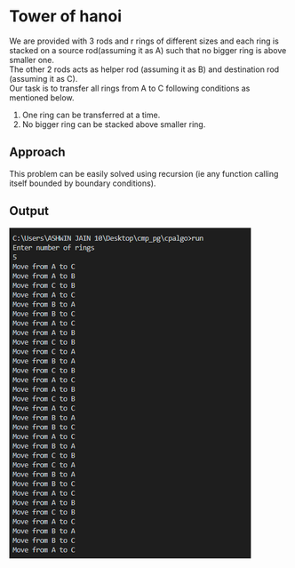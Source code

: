 # Tower of hanoi
We are provided with 3 rods and r rings of different sizes and each ring is stacked on a source rod(assuming it as A) such that no bigger ring is above smaller one.  
The other 2 rods acts as helper rod (assuming it as B) and destination rod (assuming it as C).  
Our task is to transfer all rings from A to C following conditions as mentioned below.  
1.  One ring can be transferred at a time.
2.  No bigger ring can be stacked above smaller ring.
## Approach
This problem can be easily solved using recursion (ie any function calling itself bounded by boundary conditions).  
## Output
![image](https://github.com/ashwinjain10320/Algorithms_for_CP/blob/main/Tower_of_hanoi/towerofhanoi.png)
